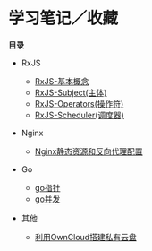 # 学习笔记／收藏

**目录**

* RxJS
	* [RxJS-基本概念](https://github.com/isNeilLin/note/issues/1)
	* [RxJS-Subject(主体)](https://github.com/isNeilLin/note/issues/2)
	* [RxJS-Operators(操作符)](https://github.com/isNeilLin/note/issues/3)
	* [RxJS-Scheduler(调度器)](https://github.com/isNeilLin/note/issues/5)

* Nginx
	* [Nginx静态资源和反向代理配置](https://github.com/isNeilLin/note/issues/4)
	
* Go
	* [go指针](https://github.com/isNeilLin/note/issues/8)
	* [go并发](https://github.com/isNeilLin/note/issues/7)
	
* 其他
	* [利用OwnCloud搭建私有云盘](https://github.com/isNeilLin/note/issues/6)
